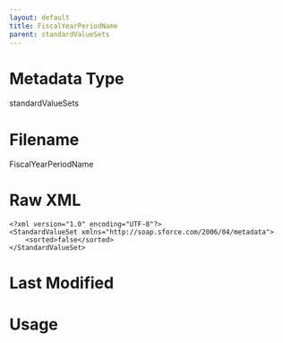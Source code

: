 ```yaml
---
layout: default
title: FiscalYearPeriodName
parent: standardValueSets
---
```

# Metadata Type
standardValueSets


# Filename 
FiscalYearPeriodName


# Raw XML
```
<?xml version="1.0" encoding="UTF-8"?>
<StandardValueSet xmlns="http://soap.sforce.com/2006/04/metadata">
    <sorted>false</sorted>
</StandardValueSet>
```


# Last Modified


# Usage
